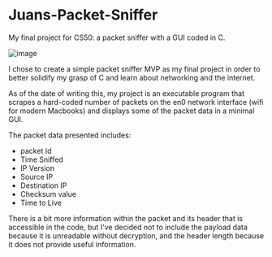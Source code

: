 # Juans-Packet-Sniffer
My final project for CS50: a packet sniffer with a GUI coded in C.

![image](https://github.com/JuanOfMany/Juans-Packet-Sniffer/assets/101835485/a5ae300a-25ac-4047-812a-293816cba469)

I chose to create a simple packet sniffer MVP as my final project in order to better solidify my grasp of C and learn about networking and the internet.

As of the date of writing this, my project is an executable program that scrapes a hard-coded number of packets on the en0 network interface (wifi for modern Macbooks) and displays some of the packet data in a minimal GUI.

The packet data presented includes: 
* packet Id
* Time Sniffed
* IP Version
* Source IP
* Destination IP
* Checksum value
* Time to Live

There is a bit more information within the packet and its header that is accessible in the code, but I've decided not to include the payload data because it is unreadable without decryption, and the header length because it does not provide useful information.
